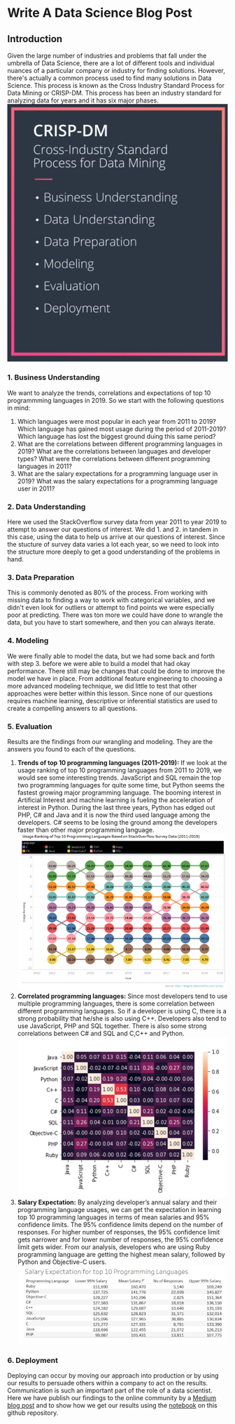 # Write A Data Science Blog Post

## Introduction
Given the large number of industries and problems that fall under the umbrella of Data Science, there are a lot of different tools and individual nuances of a particular company or industry for finding solutions. However, there's actually a common process used to find many solutions in Data Science. This process is known as the Cross Industry Standard Process for Data Mining or CRISP-DM. This process has been an industry standard for analyzing data for years and it has six major phases.
![CRISP-DM](CRISP_DM.PNG)
### 1. Business Understanding
We want to analyze the trends, correlations and expectations of top 10 programmming languages in 2019. So we start with the following questions in mind: 
1. Which languages were most popular in each year from 2011 to 2019? Which language has gained most usage during the period of 2011-2019? Which language has lost the biggest ground duing this same period?
1. What are the correlations between different programming languages in 2019? What are the correlations between languages and developer types? What were the correlations between different programming languages in 2011?
1. What are the salary expectations for a programming language user in 2019? What was the salary expectations for a programming language user in 2011?
### 2. Data Understanding
Here we used the StackOverflow survey data from year 2011 to year 2019 to attempt to answer our questions of interest. We did 1. and 2. in tandem in this case, using the data to help us arrive at our questions of interest. Since the stucture of survey data varies a lot each year, so we need to look into the structure more deeply to get a good understanding of the problems in hand. 
### 3. Data Preparation
This is commonly denoted as 80% of the process. From working with missing data to finding a way to work with categorical variables, and we didn't even look for outliers or attempt to find points we were especially poor at predicting. There was ton more we could have done to wrangle the data, but you have to start somewhere, and then you can always iterate.
### 4. Modeling
We were finally able to model the data, but we had some back and forth with step 3. before we were able to build a model that had okay performance. There still may be changes that could be done to improve the model we have in place. From additional feature engineering to choosing a more advanced modeling technique, we did little to test that other approaches were better within this lesson.  Since none of our questions  requires machine learning, descriptive or inferential statistics are used to create a compelling answers to all questions.
### 5. Evaluation
Results are the findings from our wrangling and modeling. They are the answers you found to each of the questions.
1. **Trends of top 10 programming languages (2011–2019):**
 If we look at the usage ranking of top 10 programming languages from 2011 to 2019, we would see some interesting trends. JavaScript and SQL remain the top two programming languages for quite some time, but Python seems the fastest growing major programming language. The booming interest in Artificial Interest and machine learning is fueling the acceleration of interest in Python. During the last three years, Python has edged out PHP, C# and Java and it is now the third used language among the developers. C# seems to be losing the ground among the developers faster than other major programming language.
	![ranking](ranking.PNG)
1. **Correlated programming languages:**
Since most developers tend to use multiple programming languages, there is some correlation between different programming languages. So if a developer is using C, there is a strong probability that he/she is also using C++. Developers also tend to use JavaScript, PHP and SQL together. There is also some strong correlations between C# and SQL and C,C++ and Python.
	![correlations](correlations.PNG)
1. **Salary Expectation:**
By analyzing developer’s annual salary and their programming language usages, we can get the expectation in learning top 10 programming languages in terms of mean salaries and 95% confidence limits. The 95% confidence limits depend on the number of responses. For higher number of responses, the 95% confidence limit gets narrower and for lower number of responses, the 95% confidence limit gets wider. From our analysis, developers who are using Ruby programming language are getting the highest mean salary, followed by Python and Objective-C users.
	![salary](salary.PNG)
### 6. Deployment
Deploying can occur by moving our approach into production or by using our results to persuade others within a company to act on the results. Communication is such an important part of the role of a data scientist. Here we have publish our findings to the online community by a [Medium blog post](https://medium.com/@hasan.ahmedmonjurul/top-10-programming-languages-in-2019-fbe63b059319) and to show how we get our results using the [notebook](Stack_Overflow_Annual_Developer_Survey.ipynb) on this github repository.


